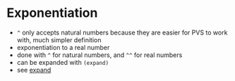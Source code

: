 # Exponentiation

- `^` only accepts natural numbers because they are easier for PVS to work with,
  much simpler definition
- exponentiation to a real number
- done with `^` for natural numbers, and `^^` for real numbers
- can be expanded with `(expand)`
- see [expand](../pages/expand.md)
